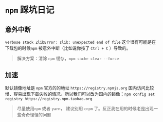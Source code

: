 # `npm` 踩坑日记

## 意外中断

`verbose stack ZlibError: zlib: unexpected end of file` 这个很有可能是在下载包的时候`npm` 被意外中断（比如说你按了 `Ctrl + C` ）导致的。

> 解决方案：清除 `npm` 缓存，`npm cache clear --force`

## 加速

默认镜像地址是 `npm` 官方的的地址 `https://registry.npmjs.org` 国内访问比较慢、容易出现下载失败的情况。所以我们可以改为国内的镜像：`npm config set registry https://registry.npm.taobao.org` 

> 尽量使用`npm` 或者 `yarn`， 建议别用 `cnpm` 了。反正我在用的时候老是出现一些奇奇怪怪的问题
